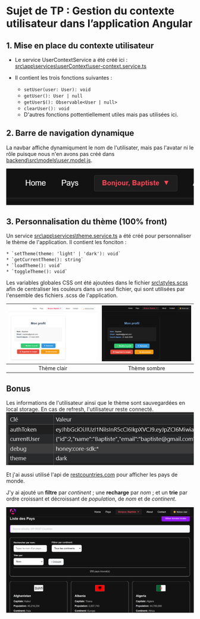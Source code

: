 # Sujet de TP : Gestion du contexte utilisateur dans l’application Angular

## 1. Mise en place du contexte utilisateur

- Le service UserContextService a été créé ici : [src\app\services\userContext\user-context.service.ts](src/app/services/userContext/user-context.service.ts)

- Il contient les trois fonctions suivantes :

    * `setUser(user: User): void`
    * `getUser(): User | null`
    * `getUser$(): Observable<User | null>`
    * `clearUser(): void`
    * D'autres fonctions pottentiellement utiles mais pas utilisées ici.

## 2. Barre de navigation dynamique

La navbar affiche dynamiqument le nom de l'utilisater, mais pas l'avatar ni le rôle puisque nous n'en avons pas créé dans [backend\src\models\user.model.js](backend\src\models\user.model.js).

![![navbar](.\src\assets\navbar.png)](.\src\assets\navbar.png)

## 3. Personnalisation du thème (100% front)

Un service [src\app\services\theme.service.ts](src\app\services\theme.service.ts) a été créé pour personnaliser le thème de l'application. Il contient les fonciton :

    * `setTheme(theme: 'light' | 'dark'): void`
    * `getCurrentTheme(): string`
    * `loadTheme(): void`
    * `toggleTheme(): void`

Les variables globales CSS ont été ajoutées dans le fichier [src\styles.scss](src\styles.scss) afin de centraliser les couleurs dans un seul fichier, qui sont utilisées par l'ensemble des fichiers .scss de l'application.

| ![Thème clair](.\src\assets\clair.png) | ![Thème sombre](.\src\assets\sombre.png) |
| :---: | :---: |
| Thème clair | Thème sombre |

## Bonus

Les informations de l'utilisateur ainsi que le thème sont sauvegardées en local storage. En cas de refresh, l'utilisateur reste connecté.
![![localStorage](.\src\assets\localStorage.png)](.\src\assets\localStorage.png)

Et j'ai aussi utilisé l'api de [restcountries.com](restcountries.com) pour afficher les pays de monde.

J'y ai ajouté un **filtre** par *continent* ; une **recharge** par *nom* ; et un **trie** par ordre croissant et décroissant de *population*, de *nom* et de *continent*.

![![pays](.\src\assets\pays.png)](.\src\assets\pays.png)
